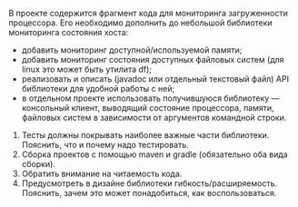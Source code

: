 В проекте содержится фрагмент кода для мониторинга загруженности процессора.
Его необходимо дополнить до небольшой библиотеки мониторинга состояния хоста:
- добавить мониторинг доступной/используемой памяти;
- добавить мониторинг состояния доступных файловых систем (для linux это может быть утилита df);
- реализовать и описать (javadoc или отдельный текстовый файл) API библиотеки для удобной работы с ней;
- в отдельном проекте использовать получившуюся библиотеку — консольный клиент,
выводящий состояние процессора, памяти, файловых систем в зависимости от аргументов командной строки.

1. Тесты должны покрывать наиболее важные части библиотеки. Пояснить, что и почему надо тестировать.
2. Сборка проектов с помощью maven и gradle (обязательно оба вида сборки).
3. Обратить внимание на читаемость кода.
4. Предусмотреть в дизайне библиотеки гибкость/расширяемость. Пояснить, зачем это может понадобиться, как воспользоваться.
